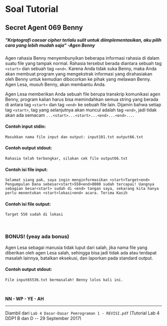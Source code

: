 # Soal Tutorial

## Secret Agent 069 Benny

<h5>"<i>Kriptografi caesar cipher terlalu sulit untuk diimplementasikan, aku
pilih cara yang lebih mudah saja</i>" -Agen Benny</h5>

Agen rahasia Benny menyembunyikan beberapa informasi rahasia di dalam suatu
file yang tampak normal. Rahasia tersebut berada diantara sebuah tag `<start>`
dan sebuah tag `<end>`. Karena Anda tidak suka Benny, maka Anda akan membuat
program yang mengekstrak informasi yang dirahasiakan oleh Benny untuk
kemudian dibocorkan ke pihak yang melawan Benny. Agen Lesa, musuh Benny, akan
membantu Anda.

Agen Lesa memberikan Anda sebuah file berupa transkrip komunikasi agen Benny,
program kalian harus bisa memindahkan semua string yang berada di antara tag
`<start>` dan tag `<end>` ke sebuah file lain. Dijamin bahwa setiap tag
`<start>`, tag yang selanjutnya akan muncul adalah tag `<end>`, jadi tidak
akan ada semacam `...<start>...<start>...<end>...<end>...`.

#### Contoh input stdin:

```
Masukkan nama file input dan output: input101.txt output66.txt
```

#### Contoh output stdout:

```
Rahasia telah terbongkar, silakan cek file output66.txt
```

#### Contoh isi file input:

```
Selamat siang pak, saya ingin menginformasikan <start>Target<end>
Pengumpulan Dana sebesar<start>550<end>0000 sudah tercapai! Uangnya
sebagian besar<start> sudah di <end> tangan saya, sekarang kita hanya
perlu menentukan <start>lokasi<end> acara. Terima Kasih
```

#### Contoh isi file output:

```
Target 550 sudah di lokasi
```

<br>

### BONUS! (yeay ada bonus)

Agen Lesa sebagai manusia tidak luput dari salah, jika nama file yang
diberikan oleh agen Lesa salah, sehingga bisa jadi tidak ada atau terdapat
masalah lainnya, batalkan eksekusi, dan laporkan pada standard output.

#### Contoh output stdout:

```
File input65536.txt bermasalah! Benny lolos kali ini.
```

<br>

**NN - WP - YE - AH**

---

Diambil dari `Lab 4 Dasar-Dasar Pemrograman 1 - REVISI.pdf` (Tutorial Lab 4
DDP1 B dan D -- 29 September 2017)